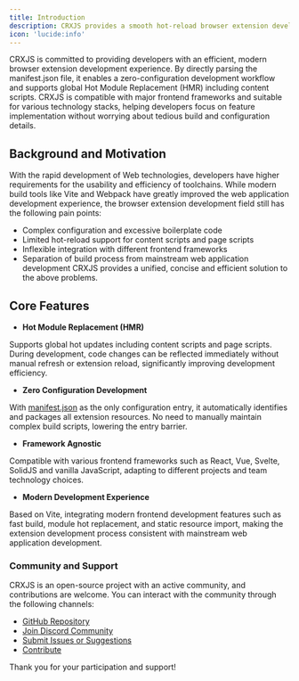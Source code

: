 ```yaml
---
title: Introduction
description: CRXJS provides a smooth hot-reload browser extension development experience with zero configuration and framework-agnostic approach.
icon: 'lucide:info'
---
```


CRXJS is committed to providing developers with an efficient, modern browser extension development experience. By directly parsing the manifest.json file, it enables a zero-configuration development workflow and supports global Hot Module Replacement (HMR) including content scripts.
CRXJS is compatible with major frontend frameworks and suitable for various technology stacks, helping developers focus on feature implementation without worrying about tedious build and configuration details.

## Background and Motivation

With the rapid development of Web technologies, developers have higher requirements for the usability and efficiency of toolchains. While modern build tools like Vite and Webpack have greatly improved the web application development experience, the browser extension development field still has the following pain points:

- Complex configuration and excessive boilerplate code
- Limited hot-reload support for content scripts and page scripts
- Inflexible integration with different frontend frameworks
- Separation of build process from mainstream web application development
CRXJS provides a unified, concise and efficient solution to the above problems.

## Core Features

- **Hot Module Replacement (HMR)**

Supports global hot updates including content scripts and page scripts. During development, code changes can be reflected immediately without manual refresh or extension reload, significantly improving development efficiency.

- **Zero Configuration Development**

With [manifest.json](/concepts/manifest) as the only configuration entry, it automatically identifies and packages all extension resources. No need to manually maintain complex build scripts, lowering the entry barrier.

- **Framework Agnostic**

Compatible with various frontend frameworks such as React, Vue, Svelte, SolidJS and vanilla JavaScript, adapting to different projects and team technology choices.

- **Modern Development Experience**

Based on Vite, integrating modern frontend development features such as fast build, module hot replacement, and static resource import, making the extension development process consistent with mainstream web application development.

### Community and Support

CRXJS is an open-source project with an active community, and contributions are welcome. You can interact with the community through the following channels:

- [GitHub Repository](https://github.com/crxjs/chrome-extension-tools)
- [Join Discord Community](https://discord.gg/5yHKEa9v)
- [Submit Issues or Suggestions](https://github.com/crxjs/chrome-extension-tools/issues)
- [Contribute](https://github.com/crxjs/chrome-extension-tools/tree/main?tab=readme-ov-file#-development)

Thank you for your participation and support!
